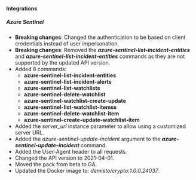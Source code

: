 
#### Integrations
##### Azure Sentinel
- **Breaking changes**: Changed the authentication to be based on client credentials instead of user impersonation.
- **Breaking changes**: Removed the ***azure-sentinel-list-incident-entities*** and ***azure-sentinel-list-incident-entities*** commands as they are not supported by the updated API version.
- Added 8 commands:
    - **azure-sentinel-list-incident-entities**
    - **azure-sentinel-list-incident-alerts**
    - **azure-sentinel-list-watchlists**
    - **azure-sentinel-delete-watchlist**
    - **azure-sentinel-watchlist-create-update**
    - **azure-sentinel-list-watchlist-itemss**
    - **azure-sentinel-delete-watchlist-item**
    - **azure-sentinel-create-update-watchlist-item**
- Added the *server_url* instance parameter to allow using a customized server URL. 
- Added the *azure-sentinel-update-incident* argument to the ***azure-sentinel-update-incident*** command.
- Added the User-Agent header to all requests.
- Changed the API version to 2021-04-01.
- Moved the pack from beta to GA.
- Updated the Docker image to: *demisto/crypto:1.0.0.24037*.


